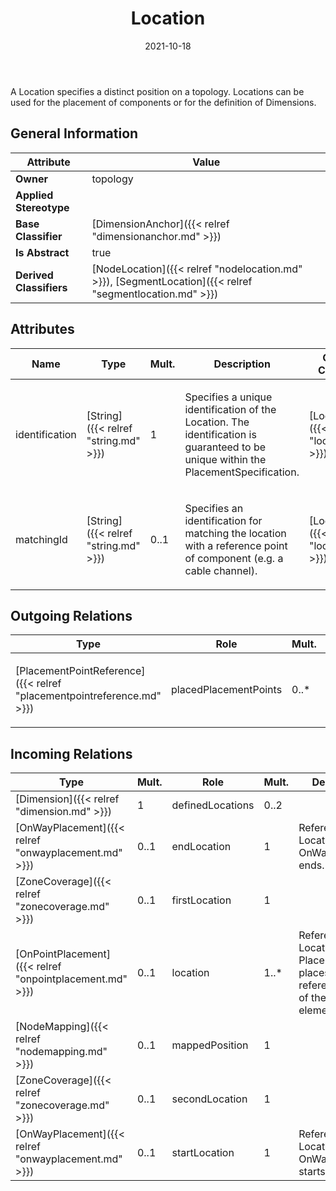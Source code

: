 ﻿---
title: Location
toc: false
type: specs
date: "2021-10-18"
draft: false
specification: VEC
version: 1.2.1
documentType: "Recommendation"
elementType: Class
classes:
  - Location
menu_name: vec-1.2.1
---
<p>A Location specifies a distinct position on a topology. Locations can be used for the placement of components or for the definition of Dimensions.  </p>

## General Information

| Attribute               | Value |
|-------------------------|-------|
| **Owner**               | topology |
| **Applied Stereotype**  |   |
| **Base Classifier**     | [DimensionAnchor]({{< relref "dimensionanchor.md" >}})<br/>  |
| **Is Abstract**         | true |
| **Derived Classifiers** | [NodeLocation]({{< relref "nodelocation.md" >}}), [SegmentLocation]({{< relref "segmentlocation.md" >}}) |

## Attributes
|  Name  |  Type  |  Mult.  |  Description  |  Owning Classifier  |
|--------|--------|---------|---------------|--------------|
|identification | [String]({{< relref "string.md" >}}) | 1 | <p> Specifies a unique identification of the Location. The identification is guaranteed to be unique within the PlacementSpecification.      </p> | [Location]({{< relref "location.md" >}}) |
|matchingId | [String]({{< relref "string.md" >}}) | 0..1 | <p>Specifies an identification for matching the location with a reference point of component (e.g. a cable channel).  </p> | [Location]({{< relref "location.md" >}}) |

## Outgoing Relations
|    Type  |   Role   |   Mult.   |   Mult.   |   Description   |
|----------|----------|-----------|-----------|-----------------|
| [PlacementPointReference]({{< relref "placementpointreference.md" >}}) | placedPlacementPoints | 0..* | 0..* | <p> References the <i>PlacementPointReference </i>that is placed by this location.      </p> |
##  Incoming Relations
|    Type  |   Mult.  |   Role    |   Mult.   |   Description  |
|----------|----------|-----------|-----------|----------------|
| [Dimension]({{< relref "dimension.md" >}}) | 1 | definedLocations | 0..2 |  |
| [OnWayPlacement]({{< relref "onwayplacement.md" >}}) | 0..1 | endLocation | 1 | References the Location where OnWayPlacement ends. |
| [ZoneCoverage]({{< relref "zonecoverage.md" >}}) | 0..1 | firstLocation | 1 |  |
| [OnPointPlacement]({{< relref "onpointplacement.md" >}}) | 0..1 | location | 1..* | References the Locations where Placement places the reference points of the placed element. |
| [NodeMapping]({{< relref "nodemapping.md" >}}) | 0..1 | mappedPosition | 1 |  |
| [ZoneCoverage]({{< relref "zonecoverage.md" >}}) | 0..1 | secondLocation | 1 |  |
| [OnWayPlacement]({{< relref "onwayplacement.md" >}}) | 0..1 | startLocation | 1 | References the Location where OnWayPlacement starts. |
